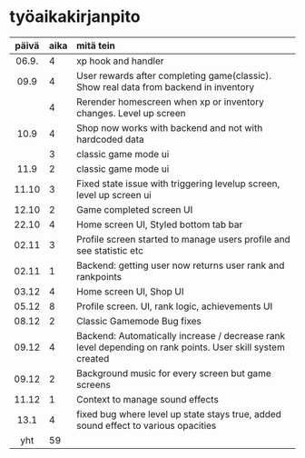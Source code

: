 # työaikakirjanpito

| päivä | aika | mitä tein  |
| :----:|:-----| :-----|
| 06.9. | 4    | xp hook and handler  |
| 09.9  | 4    | User rewards after completing game(classic). Show real data from backend in inventory  |
|       | 4    | Rerender homescreen when xp or inventory changes. Level up screen |
| 10.9  | 4    | Shop now works with backend and not with hardcoded data|
|       | 3    | classic game mode ui |
| 11.9  | 2    | classic game mode ui |
| 11.10 | 3    | Fixed state issue with triggering levelup screen, level up screen ui|
| 12.10 | 2    | Game completed screen UI|
| 22.10 | 4    | Home screen UI, Styled bottom tab bar|
| 02.11 | 3    | Profile screen started to manage users profile and see statistic etc|
| 02.11 | 1    | Backend: getting user now returns user rank and rankpoints|
| 03.12 | 4    | Home screen UI, Shop UI|
| 05.12 | 8    | Profile screen. UI, rank logic, achievements UI|
| 08.12 | 2    | Classic Gamemode Bug fixes|
| 09.12 | 4    | Backend: Automatically increase / decrease rank level depending on rank points. User skill system created|
| 09.12 | 2    | Background music for every screen but game screens|
| 11.12 | 1    | Context to manage sound effects |
| 13.1  | 4    | fixed bug where level up state stays true, added sound effect to various opacities|
| yht   | 59   | |
